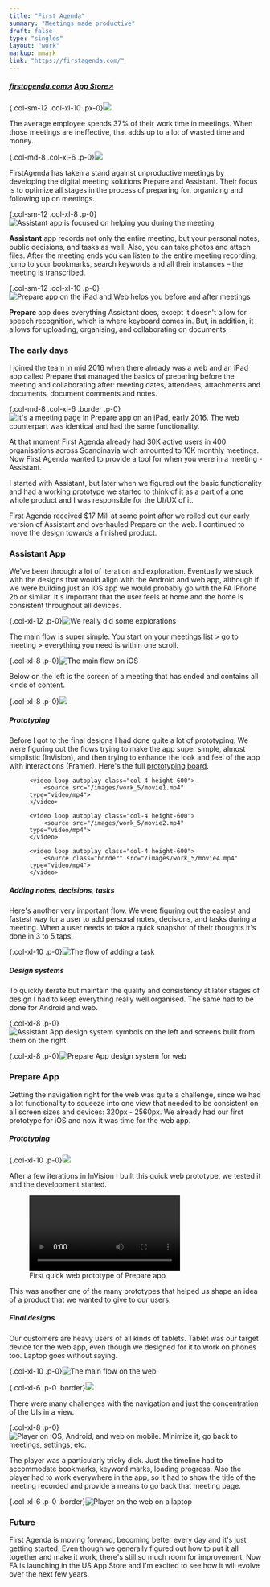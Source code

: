 ```yaml
---
title: "First Agenda"
summary: "Meetings made productive"
draft: false
type: "singles"
layout: "work"
markup: mmark
link: "https://firstagenda.com/"
---
```

<h5 class="single-summary single-summary-link">
<a href="https://firstagenda.com" target="_blank">firstagenda.com<span>↗︎</span></a>
<a href="https://itunes.apple.com/dk/app/assistant-by-firstagenda/id1215633830?l=en&mt=8" target="_blank">App Store<span>↗︎</span></a>
</h5>

{.col-sm-12 .col-xl-10 .px-0}![](/images/work_5/5.jpg)

The average employee spends 37% of their work time in meetings. When those meetings are ineffective, that adds up to a lot of wasted time and money.

{.col-md-8 .col-xl-6 .p-0}![](/images/work_5/4.jpg "")

FirstAgenda has taken a stand against unproductive meetings by developing the digital meeting solutions Prepare and Assistant. Their focus is to optimize all stages in the process of preparing for, organizing and following up on meetings. 

{.col-sm-12 .col-xl-8 .p-0}![](/images/work_5/2.jpg "Assistant app is focused on helping you during the meeting")

**Assistant** app records not only the entire meeting, but your personal notes, public decisions, and tasks as well. Also, you can take photos and attach files. After the meeting ends you can listen to the entire meeting recording, jump to your bookmarks, search keywords and all their instances – the meeting is transcribed. 

{.col-sm-12 .col-xl-10 .p-0}![](/images/work_5/6.jpg "Prepare app on the iPad and Web helps you before and after meetings")

**Prepare** app does everything Assistant does, except it doesn't allow for speech recognition, which is where keyboard comes in. But, in addition, it allows for uploading, organising, and collaborating on documents.


### The early days

I joined the team in mid 2016 when there already was a web and an iPad app called Prepare that managed the basics of preparing before the meeting and collaborating after: meeting dates, attendees, attachments and documents, document comments and notes. 

{.col-md-8 .col-xl-6 .border .p-0}![](/images/work_5/3.png "It's a meeting page in Prepare app on an iPad, early 2016.  The web counterpart was identical and had the same functionality.")

At that moment First Agenda already had 30K active users in 400 organisations across Scandinavia wich amounted to 10K monthly meetings. Now First Agenda wanted to provide a tool for when you were in a meeting - Assistant. 

I started with Assistant, but later when we figured out the basic functionality and had a working prototype we started to think of it as a part of a one whole product and I was responsible for the UI/UX of it. 

First Agenda received $17 Mill at some point after we rolled out our early version of Assistant and overhauled Prepare on the web. I continued to move the design towards a finished product.

### Assistant App

We've been through a lot of iteration and exploration. Eventually we stuck with the designs that would align with the Android and web app, although if we were building just an iOS app we would probably go with the FA iPhone 2b or similar. It's important that the user feels at home and the home is consistent throughout all devices. 

{.col-xl-12 .p-0}![](/images/work_5/9.jpg "We really did some explorations")

The main flow is super simple. You start on your meetings list > go to meeting > everything you need is within one scroll. 

{.col-xl-8 .p-0}![](/images/work_5/8.jpg "The main flow on iOS")

Below on the left is the screen of a meeting that has ended and contains all kinds of content.  

{.col-xl-8 .p-0}![](/images/work_5/7.jpg)

##### Prototyping
Before I got to the final designs I had done quite a lot of prototyping. We were figuring out the flows trying to make the app super simple, almost simplistic (InVision), and then trying to enhance the look and feel of the app with interactions (Framer). Here's the full [prototyping board](https://projects.invisionapp.com/d/main#/projects/boards/5255143).

<figure class="col-8 p-0 d-flex">

	<video loop autoplay class="col-4 height-600">
		<source src="/images/work_5/movie1.mp4" type="video/mp4">
	</video>
	
	<video loop autoplay class="col-4 height-600">
		<source src="/images/work_5/movie2.mp4" type="video/mp4">
	</video>
	
	<video loop autoplay class="col-4 height-600">
		<source class="border" src="/images/work_5/movie4.mp4" type="video/mp4">
	</video>

</figure>

##### Adding notes, decisions, tasks

Here's another very important flow. We were figuring out the easiest and fastest way for a user to add personal notes, decisions, and tasks during a meeting. When a user needs to take a quick snapshot of their thoughts it's done in 3 to 5 taps.

{.col-xl-10 .p-0}![](/images/work_5/11.jpg "The flow of adding a task")

##### Design systems

To quickly iterate but maintain the quality and consistency at later stages of design I had to keep everything really well organised. The same had to be done for Android and web.

{.col-xl-8 .p-0}![](/images/work_5/13.jpg  "Assistant App design system symbols on the left and screens built from them on the right")

{.col-xl-8 .p-0}![](/images/work_5/14.jpg  "Prepare App design system for web")


### Prepare App

Getting the navigation right for the web was quite a challenge, since we had a lot functionality to squeeze into one view that needed to be consistent on all screen sizes and devices: 320px - 2560px. We already had our first prototype for iOS and now it was time for the web app.

##### Prototyping

{.col-xl-10 .p-0}![](/images/work_5/17.jpg)

After a few iterations in InVision I built this quick web prototype, we tested it and the development started.

<figure class="col-sm-12 col-md-10 col-xl-6 p-0">
	<video loop autoplay class="d-block mx-auto col-12 border p-0">
	<source src="/images/work_5/movie0.mp4" type="video/mp4">
	</video>
	<figcaption>First quick web prototype of Prepare app</figcaption>
</figure>

This was another one of the many prototypes that helped us shape an idea of a product that we wanted to give to our users.

##### Final designs
Our customers are heavy users of all kinds of tablets. Tablet was our target device for the web app, even though we designed for it to work on phones too. Laptop goes without saying.

{.col-xl-10 .p-0}![](/images/work_5/15.jpg "The main flow on the web")

{.col-xl-6 .p-0 .border}![](/images/work_5/18.jpg)

There were many challenges with the navigation and just the concentration of the UIs in a view. 

{.col-xl-8 .p-0}![](/images/work_5/16.jpg "Player on iOS, Android, and web on mobile. Minimize it, go back to meetings, settings, etc.")

The player was a particularly tricky dick. Just the timeline had to accommodate bookmarks, keyword marks, loading progress. Also the player had to work everywhere in the app, so it had to show the title of the meeting recorded and provide a means to go back that meeting page.

{.col-xl-6 .p-0 .border}![](/images/work_5/19.jpg "Player on the web on a laptop")

### Future
First Agenda is moving forward, becoming better every day and it's just getting started. Even though we generally figured out how to put it all together and make it work, there's still so much room for improvement. Now FA is launching in the US App Store and I'm excited to see how it will evolve over the next few years.

 
